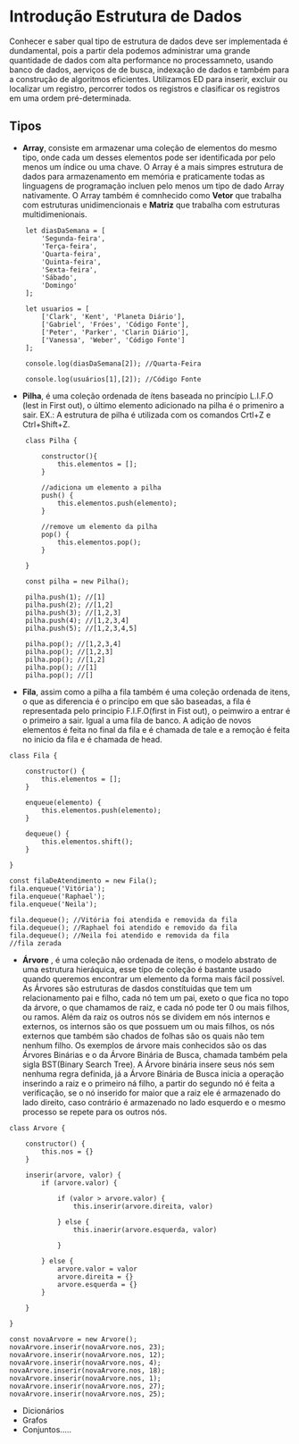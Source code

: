 # Introdução Estrutura de Dados 
Conhecer e saber qual tipo de estrutura de dados deve ser implementada é dundamental, pois a partir dela podemos 
administrar uma grande quantidade de dados com alta performance no processamneto, usando banco de dados, aerviços de de busca,
indexação de dados e também para a construção de algoritmos eficientes. 
Utilizamos ED para inserir, excluir ou localizar um registro, percorrer todos os registros e clasificar os registros em uma 
ordem pré-determinada.


## Tipos

- __Array__, consiste em armazenar uma coleção de elementos do mesmo tipo, onde cada um desses elementos pode ser identificada
    por pelo menos um índice ou uma chave. O Array é a mais simpres estrutura de dados para armazenamento em memória e praticamente 
    todas as linguagens de programação incluen pelo menos um tipo de dado Array nativamente. O Array também é comnhecido como 
    __Vetor__ que trabalha com estruturas unidimencionais e __Matriz__ que  trabalha com estruturas multidimenionais.


```
    let diasDaSemana = [
        'Segunda-feira',
        'Terça-feira',
        'Quarta-feira',
        'Quinta-feira',
        'Sexta-feira',
        'Sábado',
        'Domingo'
    ];

    let usuarios = [
        ['Clark', 'Kent', 'Planeta Diário'],
        ['Gabriel', 'Fróes', 'Código Fonte'],
        ['Peter', 'Parker', 'Clarin Diário'],
        ['Vanessa', 'Weber', 'Código Fonte']
    ];

    console.log(diasDaSemana[2]); //Quarta-Feira

    console.log(usuários[1],[2]); //Código Fonte

```

- __Pilha__, é uma coleção ordenada de ítens baseada no princípio L.I.F.O (lest in First out), o último elemento adicionado na pilha é o primeniro a sair. EX.: A estrutura de pilha é utilizada com os comandos Crtl+Z e Ctrl+Shift+Z.


```
    class Pilha {

        constructor(){
            this.elementos = [];
        }
        
        //adiciona um elemento a pilha
        push() {
            this.elementos.push(elemento);
        }

        //remove um elemento da pilha
        pop() {
            this.elementos.pop();
        }

    }

    const pilha = new Pilha();

    pilha.push(1); //[1]
    pilha.push(2); //[1,2]
    pilha.push(3); //[1,2,3]
    pilha.push(4); //[1,2,3,4]
    pilha.push(5); //[1,2,3,4,5]

    pilha.pop(); //[1,2,3,4]
    pilha.pop(); //[1,2,3]
    pilha.pop(); //[1,2]
    pilha.pop(); //[1]
    pilha.pop(); //[]

```

- __Fila__, assim como a pilha a fila também é uma coleção ordenada de itens, o que as diferencia é o princípo em que são baseadas, a fila é representada pelo principio F.I.F.O(first in Fist out), o peimwiro a entrar é o primeiro a sair. Igual a uma fila de banco.
A adição de novos elementos é feita no final da fila e é chamada de tale e a remoção é feita no inicio da fila e é chamada de head.

```
class Fila { 

    constructor() {
        this.elementos = [];
    }

    enqueue(elemento) {
        this.elementos.push(elemento);
    }

    dequeue() {
        this.elementos.shift();
    }  

}

const filaDeAtendimento = new Fila();
fila.enqueue('Vitória');
fila.enqueue('Raphael');
fila.enqueue('Neila'); 

fila.dequeue(); //Vitória foi atendida e removida da fila
fila.dequeue(); //Raphael foi atendido e removido da fila
fila.dequeue(); //Neila foi atendido e removida da fila
//fila zerada

```

- __Árvore__ , é uma coleção não ordenada de itens, o modelo abstrato de uma estrutura hieráquica, esse típo de coleção é bastante usado quando queremos encontrar um elemento da forma mais fácil possível.
As Árvores são estruturas de dasdos constítuidas que tem um relacionamento pai e filho, cada nó tem um pai, exeto o que fica no topo da árvore, o que chamamos de raiz, e cada nó pode ter 0 ou mais filhos, ou ramos.
Além da raiz os outros nós se dividem em nós internos e externos, os internos são os que possuem um ou mais filhos, os nós externos que também são chados de folhas são os quais não tem nenhum filho.
Os exemplos de árvore mais conhecidos são os das Árvores Binárias e o da Árvore Binária de Busca, chamada também pela sigla BST(Binary Search Tree). A Árvore binária insere seus nós sem nenhuma regra definida, já a Árvore Binária de Busca inicia a operação inserindo a raiz e o primeiro ná filho, a partir do segundo nó é feita a verificação, se o nó inserido for maior que a raiz ele é armazenado do lado direito, caso contrário é armazenado no lado esquerdo e o mesmo processo se repete para os outros nós.

```
class Arvore { 

    constructor() {
        this.nos = {}
    }

    inserir(arvore, valor) {
        if (arvore.valor) {

            if (valor > arvore.valor) {     
                this.inserir(arvore.direita, valor)

            } else {
                this.inaerir(arvore.esquerda, valor)

            }
            
        } else {
            arvore.valor = valor
            arvore.direita = {}
            arvore.esquerda = {}
        }
        
    }

}

const novaArvore = new Arvore();
novaArvore.inserir(novaArvore.nos, 23);
novaArvore.inserir(novaArvore.nos, 12);
novaArvore.inserir(novaArvore.nos, 4);
novaArvore.inserir(novaArvore.nos, 18);
novaArvore.inserir(novaArvore.nos, 1);
novaArvore.inserir(novaArvore.nos, 27);
novaArvore.inserir(novaArvore.nos, 25);

```

- Dicionários 
- Grafos
- Conjuntos.....





    